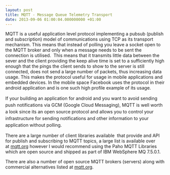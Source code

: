 ```yaml
---
layout: post
title: MQTT - Message Queue Telemetry Transport
date: 2013-09-06 01:00:04.000000000 +01:00
---
```


MQTT is a useful application level protocol implementing a pubsub (publish and subscription) model of communications using TCP as its transport mechanism. This means that instead of polling you leave a socket open to the MQTT broker and only when a message needs to be sent the connection is utilised.  This means that it transmits little data between the sever and the client providing the keep alive time is set to a sufficiently high enough that the pings the client sends to show to the server is still connected, does not send a large number of packets, thus increasing data usage. This makes the protocol useful for usage in mobile applications and embedded devices. In the mobile space Facebook uses the protocol in their android application and is one such high profile example of its usage.

<span style="line-height: 1.5;">If your building an application for android and you want to avoid sending push notifications via GCM (Google Cloud Messaging), MQTT is well worth a look since its an open source protocol and allows you to control your infrastructure for sending notifications and other information to your application without polling.</span>

There are a large number of client libraries available  that provide and API for publish and subscribing to MQTT topics, a large list is available over at [mqtt.org](http://mqtt.prg) however I would recommend using the Paho MQTT Libraries which are open source and shipped as part of IBM WebSphere MQ 7.5.0.1.

There are also a number of open source MQTT brokers (servers) along with commercial alternatives listed at [mqtt.org](http//mqtt.org).


